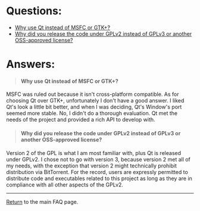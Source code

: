 # Questions: #

  * [Why use Qt instead of MSFC or GTK+?](DeveloperFAQ#Why_use_Qt_instead_of_MSFC_or_GTK.md)
  * [Why did you release the code under GPLv2 instead of GPLv3 or another OSS-approved license?](DeveloperFAQ#Why_did_you_release_the_code_under_GPLv2_instead_of_GPLv3_or_another_OSSapproved_license.md)

# Answers: #

> #### Why use Qt instead of MSFC or GTK+? ####
MSFC was ruled out because it isn't cross-platform compatible.  As for choosing Qt over GTK+, unfortunately I don't have a good answer.  I liked Qt's look a little bit better, and when I was deciding, Qt's Window's port seemed more stable.  No, I didn't do a thorough evaluation.  Qt met the needs of the project and provided a rich API to develop with.

> #### Why did you release the code under GPLv2 instead of GPLv3 or another OSS-approved license? ####
Version 2 of the GPL is what I am most familiar with, plus Qt is released under GPLv2.  I chose not to go with version 3, because version 2 met all of my needs, with the exception that version 2 might technically prohibit distribution via BitTorrent.  For the record, users are expressly permitted to distribute code and executables related to this project as long as they are in compliance with all other aspects of the GPLv2.


---


[Return](FAQs.md) to the main FAQ page.